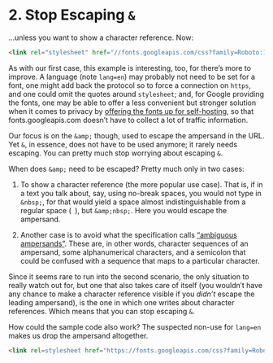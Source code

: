 # 2. Stop Escaping `&`

…unless you want to show a character reference. Now:

```html
<link rel="stylesheet" href="//fonts.googleapis.com/css?family=Roboto:100,300,400,500,700&amp;lang=en">
```

As with our first case, this example is interesting, too, for there’s more to improve. A language (note `lang=en`) may probably not need to be set for a font, one might add back the protocol so to force a connection on `https`, and one could omit the quotes around `stylesheet`; and, for Google providing the fonts, one may be able to offer a less convenient but stronger solution when it comes to privacy by [offering the fonts up for self-hosting](https://google-webfonts-helper.herokuapp.com/fonts), so that fonts.googleapis.com doesn’t have to collect a lot of traffic information.

Our focus is on the `&amp;` though, used to escape the ampersand in the URL. Yet `&`, in essence, does not have to be used anymore; it rarely needs escaping. You can pretty much stop worrying about escaping `&`.

When does `&amp;` need to be escaped? Pretty much only in two cases:

1. To show a character reference (the more popular use case). That is, if in a text you talk about, say, using no-break spaces, you would not type in `&nbsp;`, for that would yield a space almost indistinguishable from a regular space (` `), but `&amp;nbsp;`. Here you would escape the ampersand.

2. Another case is to avoid what the specification calls [“ambiguous ampersands”](https://html.spec.whatwg.org/multipage/syntax.html#syntax-ambiguous-ampersand). These are, in other words, character sequences of an ampersand, some alphanumerical characters, and a semicolon that could be confused with a sequence that maps to a particular character.

Since it seems rare to run into the second scenario, the only situation to really watch out for, but one that also takes care of itself (you wouldn’t have any chance to make a character reference visible if you _didn’t_ escape the leading ampersand), is the one in which one writes about character references. Which means that you can stop escaping `&`.

How could the sample code also work? The suspected non-use for `lang=en` makes us drop the ampersand altogether.

```html
<link rel=stylesheet href="https://fonts.googleapis.com/css?family=Roboto:100,300,400,500,700">
```